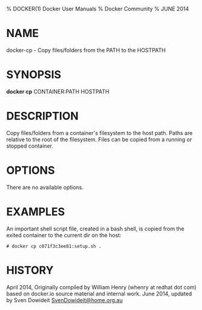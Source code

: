 % DOCKER(1) Docker User Manuals
% Docker Community
% JUNE 2014
# NAME
docker-cp - Copy files/folders from the PATH to the HOSTPATH

# SYNOPSIS
**docker cp**
CONTAINER:PATH HOSTPATH

# DESCRIPTION
Copy files/folders from a container's filesystem to the host
path. Paths are relative to the root of the filesystem. Files
can be copied from a running or stopped container.

# OPTIONS
There are no available options.

# EXAMPLES
An important shell script file, created in a bash shell, is copied from
the exited container to the current dir on the host:

    # docker cp c071f3c3ee81:setup.sh .

# HISTORY
April 2014, Originally compiled by William Henry (whenry at redhat dot com)
based on docker.io source material and internal work.
June 2014, updated by Sven Dowideit <SvenDowideit@home.org.au>
